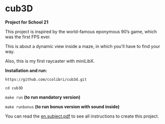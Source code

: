 # cub3D
**Project for School 21**

This project is inspired by the world-famous eponymous 90’s game, which was the first FPS ever.

This is about a dynamic view inside a maze, in which you'll have to find your way.

Also, this is my first raycaster with miniLibX.

**Installation and run:**

```https://github.com/ccolibri/cub3d.git```

```cd cub3D```

```make run``` **(to run mandatory version)**

```make runbonus``` **(to run bonus version with sound inside)**

You can read the [en.subject.pdf](https://github.com/ccolibri/cub3d/blob/master/en.subject.pdf) to see all instructions to create this project.
